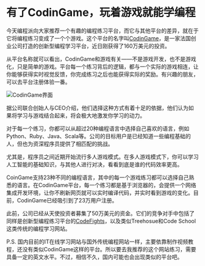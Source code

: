 # 有了CodinGame，玩着游戏就能学编程

今天编程派向大家推荐一个有趣的编程练习平台，而它与其他平台的差异，就在于它将编程练习变成了一个个游戏。这个平台的名字叫[CodinGame](https://www.codingame.com/)，是一家法国创业公司打造的创新型编程学习平台，近日刚获得了160万美元的投资。

从平台名称就可以看出，CodinGame和游戏有关——不是游戏开发，也不是游戏化，只是简单的游戏。平台每一个练习背后的逻辑，都与一个实际的游戏相连，让你能够获得实时视觉反馈，你完成练习之后也能获得实际的奖励。有兴趣的朋友，可以去平台注册体验一番。

![CodinGame界面](https://img.readitlater.com/i/tctechcrunch2011.files.wordpress.com/2015/11/codingame-online-ide-multiplayer/QS/w%253D738/EQS/RS/w1152.png?&ssl=1)

据公司联合创始人与CEO介绍，他们选择这种方式有着十足的依据，他们认为如果将学习与游戏结合起来，将会极大地激发你学习的动力。

对于每一个练习，你都可以从超过20种编程语言中选择自己喜欢的语言，例如Python、Ruby、Java、Scala等。公司的目标用户是已经知道一些编程基础的人，但也为资深程序员提供了相匹配的挑战。

尤其是，程序员之间近期开始流行多人游戏模式。在多人游戏模式下，你可以学习人工智能的基础知识，与其他人进行对决，看看到底是谁的代码效率更高。

CoinGame支持23种不同的编程语言，其中的每一个游戏练习都可以选择自己熟悉的语言。在CodinGame平台，每一个练习都是基于浏览器的，会提供一个网络集成开发环境，让你不刷新网页就可以实时编译代码，并实时看到游戏的变化。目前，CodinGame已经吸引到了23万用户注册。

此前，公司已经从天使投资者募集了50万美元的资金。它们的竞争对手中包括了同样是创新型编程练习平台的[CodeFights](https://codefights.com/)，以及类似Treehosue和Code School这类传统的编程学习网站。

P.S. 国内目前的IT在线学习网站与国外传统编程网站一样，主要依靠制作视频教程，还没有类似CodinGame这样的平台。所以要去我推荐的这个网站练习，需要具备一定的英文水平。不过，相信不久，国内可能也会出现类似的平台吧。
